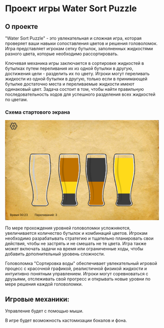# Проект игры Water Sort Puzzle

## О проекте

"Water Sort Puzzle" - это увлекательная и сложная игра, которая проверяет ваши навыки сопоставления цветов и решения головоломок. Игра представляет игрокам сетку бутылок, заполненных жидкостями разного цвета, которые необходимо рассортировать.

Ключевая механика игры заключается в сортировке жидкостей в бутылках путем переливания их из одной бутылки в другую, достижения цели - разделить их по цвету. Игроки могут переливать жидкости из одной бутылки в другую, только если в принимающей бутылке достаточно места и переливаемые жидкости имеют одинаковый цвет. Задача состоит в том, чтобы найти правильную последовательность ходов для успешного разделения всех жидкостей по цветам.

### Схема стартового экрана

![Иллюстрация к проекту](pouring.png)

По мере прохождения уровней головоломки усложняются, увеличивается количество бутылок и комбинаций цветов. Игрокам необходимо разрабатывать стратегию и тщательно планировать свои действия, чтобы не застрять и не смешать не те цвета. Игра также может включать задачи на время или ограниченные ходы, чтобы добавить дополнительный уровень сложности.

Головоломка "Сортировка воды" обеспечивает увлекательный игровой процесс с красочной графикой, реалистичной физикой жидкости и интуитивно понятным управлением. Игроки могут соревноваться с друзьями, отслеживать свой прогресс и открывать новые уровни по мере решения каждой головоломки.

## Игровые механики:

Управление будет с помощью мыши.

В игре будет возможность кастомизации бокалов и фона. 

